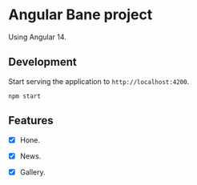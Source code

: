 # Angular Bane project

Using Angular 14.




## Development

Start serving the application to `http://localhost:4200`.

```
npm start
```

## Features

- [x] Hone.
- [x] News.
- [x] Gallery.

